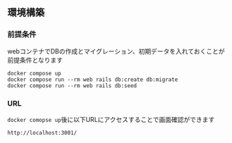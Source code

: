 ## 環境構築
### 前提条件
webコンテナでDBの作成とマイグレーション、初期データを入れておくことが前提条件となります
```
docker compose up
docker compose run --rm web rails db:create db:migrate
docker compose run --rm web rails db:seed
```

### URL
`docker comopse up`後に以下URLにアクセスすることで画面確認ができます

```
http://localhost:3001/
```
